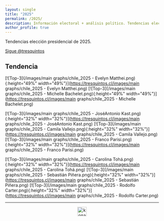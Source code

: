 ```yaml
---
layout: single
title: "2025"
permalink: /2025/
description: Información electoral + análisis político. Tendencias elección presidencial 2025.
author_profile: true
---
```


Tendencias elección presidencial de 2025.

<a href="https://twitter.com/tresquintos?ref_src=twsrc%5Etfw" class="twitter-follow-button" data-show-count="false">Sigue @tresquintos</a><script async src="https://platform.twitter.com/widgets.js" charset="utf-8"></script>

## Tendencia

[![Top-3](/images/main graphs/chile_2025 - Evelyn Matthei.png){:height="49%" width="49%"}](https://tresquintos.cl/images/main graphs/chile_2025 - Evelyn Matthei.png) [![Top-3](/images/main graphs/chile_2025 - Michelle Bachelet.png){:height="49%" width="49%"}](https://tresquintos.cl/images/main graphs/chile_2025 - Michelle Bachelet.png)

[![Top-3](/images/main graphs/chile_2025 - JoséAntonio Kast.png){:height="32%" width="32%"}](https://tresquintos.cl/images/main graphs/chile_2025 - JoséAntonio Kast.png) [![Top-3](/images/main graphs/chile_2025 - Camila Vallejo.png){:height="32%" width="32%"}](https://tresquintos.cl/images/main graphs/chile_2025 - Camila Vallejo.png) [![Top-3](/images/main graphs/chile_2025 - Franco Parisi.png){:height="32%" width="32%"}](https://tresquintos.cl/images/main graphs/chile_2025 - Franco Parisi.png) 


[![Top-3](/images/main graphs/chile_2025 - Carolina Tohá.png){:height="32%" width="32%"}](https://tresquintos.cl/images/main graphs/chile_2025 - Carolina Tohá.png) [![Top-3](/images/main graphs/chile_2025 - Sebastián Piñera.png){:height="32%" width="32%"}](https://tresquintos.cl/images/main graphs/chile_2025 - Sebastián Piñera.png) [![Top-3](/images/main graphs/chile_2025 - Rodolfo Carter.png){:height="32%" width="32%"}](https://tresquintos.cl/images/main graphs/chile_2025 - Rodolfo Carter.png) 


---

<!-- NES -->
<script src="/js/topsecret.js"></script>


<!-- NES -->
<style>
.aligncenter {
    text-align: center;
}
</style>
<p class="aligncenter">
    <img src="/images/nes.png" width="30" height="30" alt="konami" />
</p>


<!-- Favicon -->
<link rel="apple-touch-icon" sizes="180x180" href="/apple-touch-icon.png">
<link rel="icon" type="image/png" sizes="32x32" href="/favicon-32x32.png">
<link rel="icon" type="image/png" sizes="16x16" href="/favicon-16x16.png">
<link rel="manifest" href="/site.webmanifest">
<link rel="mask-icon" href="/safari-pinned-tab.svg" color="#5bbad5">
<meta name="msapplication-TileColor" content="#b91d47">
<meta name="theme-color" content="#ffffff">
